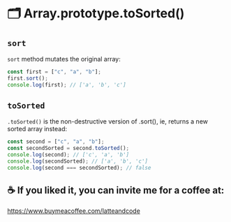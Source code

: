 # 🗂 Array.prototype.toSorted()

## `sort`

`sort` method mutates the original array:

```js
const first = ["c", "a", "b"];
first.sort();
console.log(first); // ['a', 'b', 'c']
```

## `toSorted`

`.toSorted()` is the non-destructive version of .sort(), ie, returns a new sorted array instead:

```js
const second = ["c", "a", "b"];
const secondSorted = second.toSorted();
console.log(second); // ['c', 'a', 'b']
console.log(secondSorted); // ['a', 'b', 'c']
console.log(second === secondSorted); // false
```

## ☕️ If you liked it, you can invite me for a coffee at:

https://www.buymeacoffee.com/latteandcode
